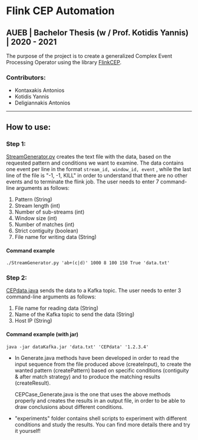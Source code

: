 # Flink CEP Automation
## AUEB | Bachelor Thesis (w / Prof. Kotidis Yannis) | 2020 - 2021

The purpose of the project is to create a generalized Complex Event Processing Operator using the library [FlinkCEP](https://ci.apache.org/projects/flink/flink-docs-stable/dev/libs/cep.html). 

### Contributors:
- Kontaxakis Antonios 
- Kotidis Yannis
- Deligiannakis Antonios
 
 ---
 ## How to use:
   
### Step 1:  
[StreamGenerator.py](https://github.com/eleniKougiou/Flink-cep-automation/blob/master/Useful%20Files/StreamGenerator.py) creates the text file with the data, based on the requested pattern and conditions we want to examine. The data contains one event per line in the format ``stream_id, window_id, event`` , while the last line of the file is "-1, -1, KILL" in order to understand that there are no other events and to terminate the flink job. The user needs to enter 7 command-line arguments as follows:  
1. Pattern (String)
2. Stream length (int)
3. Number of sub-streams (int)
4. Window size (int)
5. Number of matches (int)
6. Strict contiguity (boolean)
7. File name for writing data (String) 

#### Command example 
    ./StreamGenerator.py 'ab+(c|d)' 1000 8 100 150 True 'data.txt'
  
  
  
### Step 2:
[CEPdata.java](https://github.com/eleniKougiou/Flink-cep-automation/blob/master/Data%20Kafka/src/main/java/CEPdata.java) sends the data to a Kafka topic. The user needs to enter 3 command-line arguments as follows:  
1. File name for reading data (String)
2. Name of the Kafka topic to send the data (String)
3. Host IP (String)

#### Command example (with jar)
    java -jar dataKafka.jar 'data.txt' 'CEPdata' '1.2.3.4'

- In Generate.java methods have been developed in order to read the input sequence from the file produced above (createInput), to create the wanted pattern (createPattern) based on specific conditions (contiguity & after match strategy) and to produce the matching results (createResult).

  CEPCase_Generate.java is the one that uses the above methods properly and creates the results in an output file, in order to be able to draw conclusions about different conditions.
 
- "experiments" folder contains shell scripts to experiment with different conditions and study the results. You can find more details there and try it yourself!
